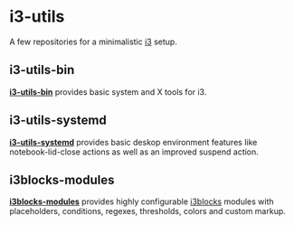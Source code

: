 # i3-utils

A few repositories for a minimalistic [i3](https://github.com/i3/i3) setup.

## i3-utils-bin

**[i3-utils-bin](https://github.com/cytopia/i3-utils-bin)** provides basic system and X tools for i3.

## i3-utils-systemd

**[i3-utils-systemd](https://github.com/cytopia/i3-utils-systemd)** provides basic deskop environment features like notebook-lid-close actions as well as an improved suspend action.

## i3blocks-modules

**[i3blocks-modules](https://github.com/cytopia/i3blocks-modules)** provides highly configurable [i3blocks](https://github.com/vivien/i3blocks) modules with placeholders, conditions, regexes, thresholds, colors and custom markup.

